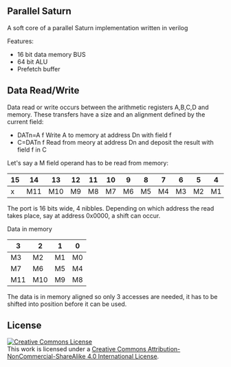 Parallel Saturn
---------------

A soft core of a parallel Saturn implementation written in verilog

Features:

- 16 bit data memory BUS
- 64 bit ALU
- Prefetch buffer

Data Read/Write
---------------

Data read or write occurs between the arithmetic registers A,B,C,D and memory. These
transfers have a size and an alignment defined by the current field:

- DATn=A f      Write A to memory at address Dn with field f
- C=DATn f      Read from meory at address Dn and deposit the result with field f in C

Let's say a M field operand has to be read from memory:

15 | 14 | 13 | 12 | 11 | 10 | 9 | 8 | 7 | 6 | 5 | 4 | 3 | 2 | 1 | 0
--- | --- | --- | --- | --- | --- | --- | --- | --- | --- | --- | --- | --- | --- | --- | ---
x | M11 | M10 | M9 | M8 | M7 | M6 | M5 | M4 | M3 | M2 | M1 | M0 | x | x | x 


The port is 16 bits wide, 4 nibbles. Depending on which address the read takes place, 
say at address 0x0000, a shift can occur.

Data in memory

3 | 2 | 1 | 0
--- | --- | --- | ---
M3 | M2 | M1 | M0
M7 | M6 | M5 | M4
M11 | M10 | M9 | M8


The data is in memory aligned so only 3 accesses are needed, it has to be shifted
into position before it can be used.



License
-------

<a rel="license" href="http://creativecommons.org/licenses/by-nc-sa/4.0/"><img alt="Creative Commons License" style="border-width:0" src="https://i.creativecommons.org/l/by-nc-sa/4.0/88x31.png" /></a><br />This work is licensed under a <a rel="license" href="http://creativecommons.org/licenses/by-nc-sa/4.0/">Creative Commons Attribution-NonCommercial-ShareAlike 4.0 International License</a>.

